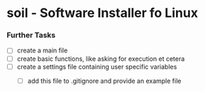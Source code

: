 # soil - Software Installer fo Linux

### Further Tasks

- [ ] create a main file
- [ ] create basic functions, like asking for execution et cetera
- [ ] create a settings file containing user specific variables
  - [ ]  add this file to .gitignore and provide an example file
   
